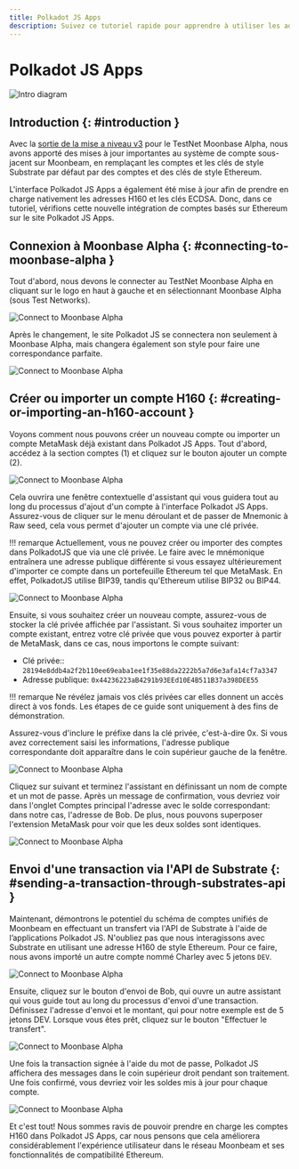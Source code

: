 ```yaml
---
title: Polkadot JS Apps
description: Suivez ce tutoriel rapide pour apprendre à utiliser les adresses H160 standard Ethereum de Moonbeam avec des applications basées sur substrate comme Polkadot JS.
---
```

# Polkadot JS Apps

![Intro diagram](/images/tokens/connect/polkadotjs/polkadotjs-banner.png)

## Introduction {: #introduction } 

Avec la [sortie de la mise a niveau v3](https://www.purestake.com/news/moonbeam-network-upgrades-account-structure-to-match-ethereum/) pour le TestNet Moonbase Alpha, nous avons apporté des mises à jour importantes au système de compte sous-jacent sur Moonbeam, en remplaçant les comptes et les clés de style Substrate par défaut par des comptes et des clés de style Ethereum.

L'interface Polkadot JS Apps a également été mise à jour afin de prendre en charge nativement les adresses H160 et les clés ECDSA. Donc, dans ce tutoriel, vérifions cette nouvelle intégration de comptes basés sur Ethereum sur le site Polkadot JS Apps.

## Connexion à Moonbase Alpha {: #connecting-to-moonbase-alpha } 

Tout d'abord, nous devons le connecter au TestNet Moonbase Alpha en cliquant sur le logo en haut à gauche et en sélectionnant Moonbase Alpha (sous Test Networks).

![Connect to Moonbase Alpha](/images/tokens/connect/polkadotjs/polkadotjs-app-1.png)

Après le changement, le site Polkadot JS se connectera non seulement à Moonbase Alpha, mais changera également son style pour faire une correspondance parfaite.

![Connect to Moonbase Alpha](/images/tokens/connect/polkadotjs/polkadotjs-app-2.png)

## Créer ou importer un compte H160 {: #creating-or-importing-an-h160-account } 

Voyons comment nous pouvons créer un nouveau compte ou importer un compte MetaMask déjà existant dans Polkadot JS Apps. Tout d'abord, accédez à la section comptes (1) et cliquez sur le bouton ajouter un compte (2).

![Connect to Moonbase Alpha](/images/tokens/connect/polkadotjs/polkadotjs-app-3.png)

Cela ouvrira une fenêtre contextuelle d'assistant qui vous guidera tout au long du processus d'ajout d'un compte à l'interface Polkadot JS Apps. Assurez-vous de cliquer sur le menu déroulant et de passer de Mnemonic à Raw seed, cela vous permet d'ajouter un compte via une clé privée.

!!! remarque
    Actuellement, vous ne pouvez créer ou importer des comptes dans PolkadotJS que via une clé privée. Le faire avec le mnémonique entraînera une adresse publique différente si vous essayez ultérieurement d'importer ce compte dans un portefeuille Ethereum tel que MetaMask. En effet, PolkadotJS utilise BIP39, tandis qu'Ethereum utilise BIP32 ou BIP44.

![Connect to Moonbase Alpha](/images/tokens/connect/polkadotjs/polkadotjs-app-4.png)

Ensuite, si vous souhaitez créer un nouveau compte, assurez-vous de stocker la clé privée affichée par l'assistant. Si vous souhaitez importer un compte existant, entrez votre clé privée que vous pouvez exporter à partir de MetaMask, dans ce cas, nous importons le compte suivant:

- Clé privée:: `28194e8ddb4a2f2b110ee69eaba1ee1f35e88da2222b5a7d6e3afa14cf7a3347`
- Adresse publique: `0x44236223aB4291b93EEd10E4B511B37a398DEE55` 

!!! remarque
    Ne révélez jamais vos clés privées car elles donnent un accès direct à vos fonds. Les étapes de ce guide sont uniquement à des fins de démonstration. 
    
Assurez-vous d'inclure le préfixe dans la clé privée, c'est-à-dire 0x. Si vous avez correctement saisi les informations, l'adresse publique correspondante doit apparaître dans le coin supérieur gauche de la fenêtre.

![Connect to Moonbase Alpha](/images/tokens/connect/polkadotjs/polkadotjs-app-5.png)

Cliquez sur suivant et terminez l'assistant en définissant un nom de compte et un mot de passe. Après un message de confirmation, vous devriez voir dans l'onglet Comptes principal l'adresse avec le solde correspondant: dans notre cas, l'adresse de Bob. De plus, nous pouvons superposer l'extension MetaMask pour voir que les deux soldes sont identiques.

![Connect to Moonbase Alpha](/images/tokens/connect/polkadotjs/polkadotjs-app-6.png)

## Envoi d'une transaction via l'API de Substrate {: #sending-a-transaction-through-substrates-api } 

Maintenant, démontrons le potentiel du schéma de comptes unifiés de Moonbeam en effectuant un transfert via l'API de Substrate à l'aide de l’applications Polkadot JS. N'oubliez pas que nous interagissons avec Substrate en utilisant une adresse H160 de style Ethereum. Pour ce faire, nous avons importé un autre compte nommé Charley avec 5 jetons `DEV`.

![Connect to Moonbase Alpha](/images/tokens/connect/polkadotjs/polkadotjs-app-7.png)

Ensuite, cliquez sur le bouton d'envoi de Bob, qui ouvre un autre assistant qui vous guide tout au long du processus d'envoi d'une transaction. Définissez l'adresse d'envoi et le montant, qui pour notre exemple est de 5 jetons DEV. Lorsque vous êtes prêt, cliquez sur le bouton "Effectuer le transfert".

![Connect to Moonbase Alpha](/images/tokens/connect/polkadotjs/polkadotjs-app-8.png)

Une fois la transaction signée à l'aide du mot de passe, Polkadot JS affichera des messages dans le coin supérieur droit pendant son traitement. Une fois confirmé, vous devriez voir les soldes mis à jour pour chaque compte.

![Connect to Moonbase Alpha](/images/tokens/connect/polkadotjs/polkadotjs-app-8.png)

Et c'est tout! Nous sommes ravis de pouvoir prendre en charge les comptes H160 dans Polkadot JS Apps, car nous pensons que cela améliorera considérablement l'expérience utilisateur dans le réseau Moonbeam et ses fonctionnalités de compatibilité Ethereum.
